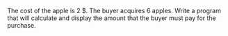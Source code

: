 The cost of the apple is 2 $. The buyer acquires 6 apples. Write a program that will calculate and display the amount that the buyer must pay for the purchase.
